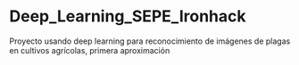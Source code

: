 # Deep_Learning_SEPE_Ironhack
Proyecto usando deep learning para reconocimiento de imágenes de plagas en cultivos agrícolas, primera aproximación
